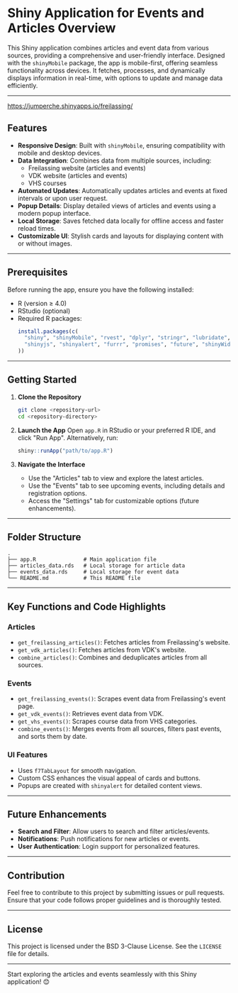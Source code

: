 

# Shiny Application for Events and Articles Overview

This Shiny application combines articles and event data from various sources, providing a comprehensive and user-friendly interface. Designed with the `shinyMobile` package, the app is mobile-first, offering seamless functionality across devices. It fetches, processes, and dynamically displays information in real-time, with options to update and manage data efficiently.

---
https://jumperche.shinyapps.io/freilassing/

## Features

- **Responsive Design**: Built with `shinyMobile`, ensuring compatibility with mobile and desktop devices.
- **Data Integration**: Combines data from multiple sources, including:
  - Freilassing website (articles and events)
  - VDK website (articles and events)
  - VHS courses
- **Automated Updates**: Automatically updates articles and events at fixed intervals or upon user request.
- **Popup Details**: Display detailed views of articles and events using a modern popup interface.
- **Local Storage**: Saves fetched data locally for offline access and faster reload times.
- **Customizable UI**: Stylish cards and layouts for displaying content with or without images.

---

## Prerequisites

Before running the app, ensure you have the following installed:

- R (version ≥ 4.0)
- RStudio (optional)
- Required R packages:
  ```r
  install.packages(c(
    "shiny", "shinyMobile", "rvest", "dplyr", "stringr", "lubridate",
    "shinyjs", "shinyalert", "furrr", "promises", "future", "shinyWidgets"
  ))
  ```

---

## Getting Started

1. **Clone the Repository**
   ```bash
   git clone <repository-url>
   cd <repository-directory>
   ```

2. **Launch the App**
   Open `app.R` in RStudio or your preferred R IDE, and click "Run App". Alternatively, run:
   ```r
   shiny::runApp("path/to/app.R")
   ```

3. **Navigate the Interface**
   - Use the "Articles" tab to view and explore the latest articles.
   - Use the "Events" tab to see upcoming events, including details and registration options.
   - Access the "Settings" tab for customizable options (future enhancements).

---

## Folder Structure

```plaintext
.
├── app.R               # Main application file
├── articles_data.rds   # Local storage for article data
├── events_data.rds     # Local storage for event data
└── README.md           # This README file
```

---

## Key Functions and Code Highlights

### Articles

- `get_freilassing_articles()`: Fetches articles from Freilassing's website.
- `get_vdk_articles()`: Fetches articles from VDK's website.
- `combine_articles()`: Combines and deduplicates articles from all sources.

### Events

- `get_freilassing_events()`: Scrapes event data from Freilassing's event page.
- `get_vdk_events()`: Retrieves event data from VDK.
- `get_vhs_events()`: Scrapes course data from VHS categories.
- `combine_events()`: Merges events from all sources, filters past events, and sorts them by date.

### UI Features

- Uses `f7TabLayout` for smooth navigation.
- Custom CSS enhances the visual appeal of cards and buttons.
- Popups are created with `shinyalert` for detailed content views.

---

## Future Enhancements

- **Search and Filter**: Allow users to search and filter articles/events.
- **Notifications**: Push notifications for new articles or events.
- **User Authentication**: Login support for personalized features.

---

## Contribution

Feel free to contribute to this project by submitting issues or pull requests. Ensure that your code follows proper guidelines and is thoroughly tested.

---

## License

This project is licensed under the BSD 3-Clause License. See the `LICENSE` file for details.

---

Start exploring the articles and events seamlessly with this Shiny application! 😊
